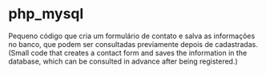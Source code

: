 # php_mysql
Pequeno código que cria um formulário de contato e salva as informações no banco,
que podem ser consultadas previamente depois de cadastradas.
(Small code that creates a contact form and saves the information in the database, 
which can be consulted in advance after being registered.) 
